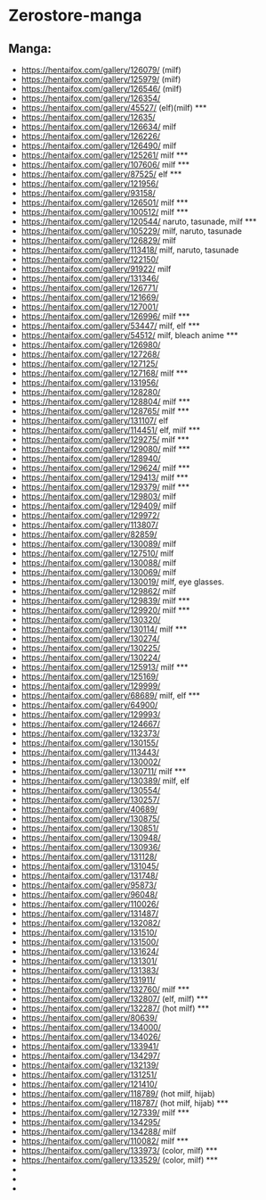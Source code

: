 # Zerostore-manga

## Manga: 
*  https://hentaifox.com/gallery/126079/ (milf)
*  https://hentaifox.com/gallery/125979/ (milf)
*  https://hentaifox.com/gallery/126546/ (milf)
*  https://hentaifox.com/gallery/126354/
*  https://hentaifox.com/gallery/45527/ (elf)(milf) ***
*  https://hentaifox.com/gallery/12635/
*  https://hentaifox.com/gallery/126634/ milf
*  https://hentaifox.com/gallery/126226/
*  https://hentaifox.com/gallery/126490/ milf
*  https://hentaifox.com/gallery/125261/ milf ***
*  https://hentaifox.com/gallery/107606/ milf ***
*  https://hentaifox.com/gallery/87525/ elf ***
*  https://hentaifox.com/gallery/121956/
*  https://hentaifox.com/gallery/93158/
*  https://hentaifox.com/gallery/126501/ milf ***
*  https://hentaifox.com/gallery/100512/ milf ***
*  https://hentaifox.com/gallery/120544/ naruto, tasunade, milf ***
*  https://hentaifox.com/gallery/105229/ milf, naruto, tasunade
*  https://hentaifox.com/gallery/126829/ milf 
*  https://hentaifox.com/gallery/113418/ milf, naruto, tasunade
*  https://hentaifox.com/gallery/122150/
*  https://hentaifox.com/gallery/91922/ milf
*  https://hentaifox.com/gallery/131346/
*  https://hentaifox.com/gallery/126771/
*  https://hentaifox.com/gallery/121669/
*  https://hentaifox.com/gallery/127001/
*  https://hentaifox.com/gallery/126996/ milf ***
*  https://hentaifox.com/gallery/53447/ milf, elf ***
*  https://hentaifox.com/gallery/54512/ milf, bleach anime  ***
*  https://hentaifox.com/gallery/126980/
*  https://hentaifox.com/gallery/127268/
*  https://hentaifox.com/gallery/127125/
*  https://hentaifox.com/gallery/127168/ milf ***
*  https://hentaifox.com/gallery/131956/
*  https://hentaifox.com/gallery/128280/
*  https://hentaifox.com/gallery/128804/ milf ***
*  https://hentaifox.com/gallery/128765/ milf ***
*  https://hentaifox.com/gallery/131107/ elf 
*  https://hentaifox.com/gallery/114451/ elf, milf ***
*  https://hentaifox.com/gallery/129275/ milf ***
*  https://hentaifox.com/gallery/129080/ milf ***
*  https://hentaifox.com/gallery/128940/
*  https://hentaifox.com/gallery/129624/ milf ***
*  https://hentaifox.com/gallery/129413/ milf ***
*  https://hentaifox.com/gallery/129379/ milf ***
*  https://hentaifox.com/gallery/129803/ milf
*  https://hentaifox.com/gallery/129409/ milf 
*  https://hentaifox.com/gallery/129972/
*  https://hentaifox.com/gallery/113807/
*  https://hentaifox.com/gallery/82859/
*  https://hentaifox.com/gallery/130089/ milf 
*  https://hentaifox.com/gallery/127510/ milf 
*  https://hentaifox.com/gallery/130088/ milf
*  https://hentaifox.com/gallery/130069/ milf
*  https://hentaifox.com/gallery/130019/ milf, eye glasses. 
*  https://hentaifox.com/gallery/129862/ milf
*  https://hentaifox.com/gallery/129839/ milf ***
*  https://hentaifox.com/gallery/129920/ milf ***
*  https://hentaifox.com/gallery/130320/
*  https://hentaifox.com/gallery/130114/ milf ***
*  https://hentaifox.com/gallery/130274/
*  https://hentaifox.com/gallery/130225/
*  https://hentaifox.com/gallery/130224/
*  https://hentaifox.com/gallery/125913/ milf ***
*  https://hentaifox.com/gallery/125169/
*  https://hentaifox.com/gallery/129999/
*  https://hentaifox.com/gallery/68689/ milf, elf ***
*  https://hentaifox.com/gallery/64900/
*  https://hentaifox.com/gallery/129993/
*  https://hentaifox.com/gallery/124667/
*  https://hentaifox.com/gallery/132373/
*  https://hentaifox.com/gallery/130155/
*  https://hentaifox.com/gallery/113443/
*  https://hentaifox.com/gallery/130002/
*  https://hentaifox.com/gallery/130711/ milf ***
*  https://hentaifox.com/gallery/130389/ milf, elf 
*  https://hentaifox.com/gallery/130554/
*  https://hentaifox.com/gallery/130257/
*  https://hentaifox.com/gallery/40689/
*  https://hentaifox.com/gallery/130875/
*  https://hentaifox.com/gallery/130851/
*  https://hentaifox.com/gallery/130948/
*  https://hentaifox.com/gallery/130936/
*  https://hentaifox.com/gallery/131128/
*  https://hentaifox.com/gallery/131045/
*  https://hentaifox.com/gallery/131748/
*  https://hentaifox.com/gallery/95873/
*  https://hentaifox.com/gallery/96048/
*  https://hentaifox.com/gallery/110026/
*  https://hentaifox.com/gallery/131487/
*  https://hentaifox.com/gallery/132082/
*  https://hentaifox.com/gallery/131510/
*  https://hentaifox.com/gallery/131500/
*  https://hentaifox.com/gallery/131624/
*  https://hentaifox.com/gallery/131301/
*  https://hentaifox.com/gallery/131383/
*  https://hentaifox.com/gallery/131911/
*  https://hentaifox.com/gallery/132760/ milf ***
*  https://hentaifox.com/gallery/132807/ (elf, milf) ***
*  https://hentaifox.com/gallery/132287/ (hot milf) ***
*  https://hentaifox.com/gallery/80639/
*  https://hentaifox.com/gallery/134000/
*  https://hentaifox.com/gallery/134026/
*  https://hentaifox.com/gallery/133941/
*  https://hentaifox.com/gallery/134297/
*  https://hentaifox.com/gallery/132139/
*  https://hentaifox.com/gallery/131251/
*  https://hentaifox.com/gallery/121410/
*  https://hentaifox.com/gallery/118789/ (hot milf, hijab)
*  https://hentaifox.com/gallery/118787/ (hot milf, hijab) ***
*  https://hentaifox.com/gallery/127339/ milf ***
*  https://hentaifox.com/gallery/134295/
*  https://hentaifox.com/gallery/134288/ milf 
*  https://hentaifox.com/gallery/110082/ milf ***
*  https://hentaifox.com/gallery/133973/ (color, milf) ***
*  https://hentaifox.com/gallery/133529/ (color, milf) ***
*  
*  
*  



